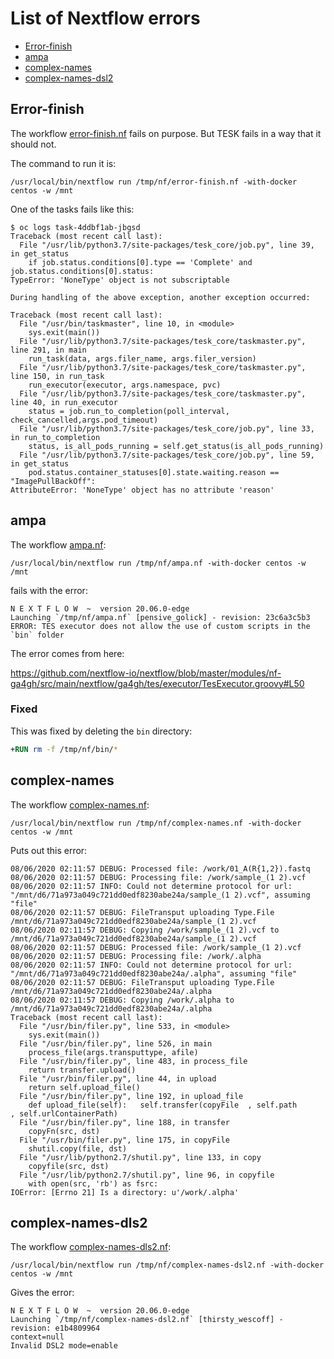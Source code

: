# List of Nextflow errors

* [Error-finish](#Error-finish)
* [ampa](#ampa)
* [complex-names](#complex-names)
* [complex-names-dsl2](#complex-names-dsl2)

## Error-finish

The workflow [error-finish.nf](https://github.com/nextflow-io/nextflow/blob/master/tests/error-finish.nf) fails on purpose. But TESK fails in a way that it should not.

The command to run it is:

```
/usr/local/bin/nextflow run /tmp/nf/error-finish.nf -with-docker centos -w /mnt
```

One of the tasks fails like this:

```
$ oc logs task-4ddbf1ab-jbgsd
Traceback (most recent call last):
  File "/usr/lib/python3.7/site-packages/tesk_core/job.py", line 39, in get_status
    if job.status.conditions[0].type == 'Complete' and job.status.conditions[0].status:
TypeError: 'NoneType' object is not subscriptable

During handling of the above exception, another exception occurred:

Traceback (most recent call last):
  File "/usr/bin/taskmaster", line 10, in <module>
    sys.exit(main())
  File "/usr/lib/python3.7/site-packages/tesk_core/taskmaster.py", line 291, in main
    run_task(data, args.filer_name, args.filer_version)
  File "/usr/lib/python3.7/site-packages/tesk_core/taskmaster.py", line 150, in run_task
    run_executor(executor, args.namespace, pvc)
  File "/usr/lib/python3.7/site-packages/tesk_core/taskmaster.py", line 40, in run_executor
    status = job.run_to_completion(poll_interval, check_cancelled,args.pod_timeout)
  File "/usr/lib/python3.7/site-packages/tesk_core/job.py", line 33, in run_to_completion
    status, is_all_pods_running = self.get_status(is_all_pods_running)
  File "/usr/lib/python3.7/site-packages/tesk_core/job.py", line 59, in get_status
    pod.status.container_statuses[0].state.waiting.reason == "ImagePullBackOff":
AttributeError: 'NoneType' object has no attribute 'reason'

```

## ampa

The workflow [ampa.nf](https://github.com/nextflow-io/nextflow/blob/master/tests/ampa.nf):
```
/usr/local/bin/nextflow run /tmp/nf/ampa.nf -with-docker centos -w /mnt
```

fails with the error:

```
N E X T F L O W  ~  version 20.06.0-edge
Launching `/tmp/nf/ampa.nf` [pensive_golick] - revision: 23c6a3c5b3
ERROR: TES executor does not allow the use of custom scripts in the `bin` folder
```

The error comes from here:

<https://github.com/nextflow-io/nextflow/blob/master/modules/nf-ga4gh/src/main/nextflow/ga4gh/tes/executor/TesExecutor.groovy#L50>

### Fixed

This was fixed by deleting the `bin` directory:

```Dockerfile
+RUN rm -f /tmp/nf/bin/*
```

## complex-names

The workflow [complex-names.nf](https://github.com/nextflow-io/nextflow/blob/master/tests/complex-names.nf):
```
/usr/local/bin/nextflow run /tmp/nf/complex-names.nf -with-docker centos -w /mnt
```

Puts out this error:
```
08/06/2020 02:11:57 DEBUG: Processed file: /work/01_A(R{1,2}).fastq
08/06/2020 02:11:57 DEBUG: Processing file: /work/sample_(1 2).vcf
08/06/2020 02:11:57 INFO: Could not determine protocol for url: "/mnt/d6/71a973a049c721dd0edf8230abe24a/sample_(1 2).vcf", assuming "file"
08/06/2020 02:11:57 DEBUG: FileTransput uploading Type.File /mnt/d6/71a973a049c721dd0edf8230abe24a/sample_(1 2).vcf
08/06/2020 02:11:57 DEBUG: Copying /work/sample_(1 2).vcf to /mnt/d6/71a973a049c721dd0edf8230abe24a/sample_(1 2).vcf
08/06/2020 02:11:57 DEBUG: Processed file: /work/sample_(1 2).vcf
08/06/2020 02:11:57 DEBUG: Processing file: /work/.alpha
08/06/2020 02:11:57 INFO: Could not determine protocol for url: "/mnt/d6/71a973a049c721dd0edf8230abe24a/.alpha", assuming "file"
08/06/2020 02:11:57 DEBUG: FileTransput uploading Type.File /mnt/d6/71a973a049c721dd0edf8230abe24a/.alpha
08/06/2020 02:11:57 DEBUG: Copying /work/.alpha to /mnt/d6/71a973a049c721dd0edf8230abe24a/.alpha
Traceback (most recent call last):
  File "/usr/bin/filer.py", line 533, in <module>
    sys.exit(main())
  File "/usr/bin/filer.py", line 526, in main
    process_file(args.transputtype, afile)
  File "/usr/bin/filer.py", line 483, in process_file
    return transfer.upload()
  File "/usr/bin/filer.py", line 44, in upload
    return self.upload_file()
  File "/usr/bin/filer.py", line 192, in upload_file
    def upload_file(self):   self.transfer(copyFile  , self.path             , self.urlContainerPath)
  File "/usr/bin/filer.py", line 188, in transfer
    copyFn(src, dst)
  File "/usr/bin/filer.py", line 175, in copyFile
    shutil.copy(file, dst)
  File "/usr/lib/python2.7/shutil.py", line 133, in copy
    copyfile(src, dst)
  File "/usr/lib/python2.7/shutil.py", line 96, in copyfile
    with open(src, 'rb') as fsrc:
IOError: [Errno 21] Is a directory: u'/work/.alpha'
```

## complex-names-dls2

The workflow [complex-names-dls2.nf](https://github.com/nextflow-io/nextflow/blob/master/tests/complex-names-dsl2.nf):
```
/usr/local/bin/nextflow run /tmp/nf/complex-names-dsl2.nf -with-docker centos -w /mnt
```

Gives the error:
```
N E X T F L O W  ~  version 20.06.0-edge
Launching `/tmp/nf/complex-names-dsl2.nf` [thirsty_wescoff] - revision: e1b4809964
context=null
Invalid DSL2 mode=enable
```
